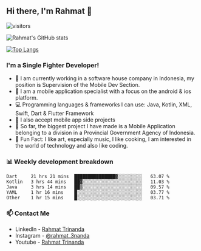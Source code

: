 ## Hi there, I'm Rahmat 👋
![visitors](https://visitor-badge.glitch.me/badge?page_id=https://github.com/rahmat3nanda/)

![Rahmat's GitHub stats](https://github-readme-stats.vercel.app/api?username=rahmat3nanda&count_private=true&show_icons=true&theme=radical)

[![Top Langs](https://github-readme-stats.vercel.app/api/top-langs/?username=rahmat3nanda&show_icons=true&theme=radical&layout=compact)](https://github.com/rahmat3nanda/github-readme-stats)

### I'm a Single Fighter Developer!
- :office: I am currently working in a software house company in Indonesia, my position is Supervision of the Mobile Dev Section.
- :iphone: I am a mobile application specialist with a focus on the android & ios platform.
- :computer: Programming languages & frameworks I can use: Java, Kotlin, XML, Swift, Dart & Flutter Framework
- :handshake: I also accept mobile app side projects
- :police_car: So far, the biggest project I have made is a Mobile Application belonging to a division in a Provincial Government Agency of Indonesia.
- :notebook: Fun Fact: I like art, especially music, I like cooking, I am interested in the world of technology and also like coding.

### 📊 Weekly development breakdown

<!--START_SECTION:waka-->
```text
Dart     21 hrs 21 mins  ███████████████▓░░░░░░░░░   63.07 % 
Kotlin   3 hrs 44 mins   ██▓░░░░░░░░░░░░░░░░░░░░░░   11.03 % 
Java     3 hrs 14 mins   ██▒░░░░░░░░░░░░░░░░░░░░░░   09.57 % 
YAML     1 hr 16 mins    █░░░░░░░░░░░░░░░░░░░░░░░░   03.77 % 
Other    1 hr 15 mins    █░░░░░░░░░░░░░░░░░░░░░░░░   03.71 % 
```
<!--END_SECTION:waka-->

### 📫 Contact Me
- LinkedIn - [Rahmat Trinanda](https://www.linkedin.com/in/rahmat-trinanda/)
- Instagram - [@rahmat_3nanda](https://www.instagram.com/rahmat_3nanda/)
- Youtube - [Rahmat Trinanda](https://www.youtube.com/channel/UCmhq5_o2cDpYsTtBl24XEAw)
